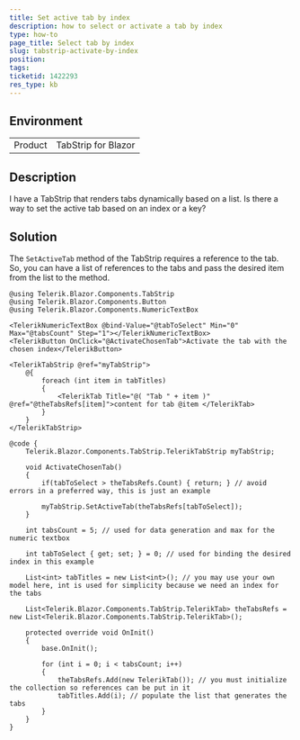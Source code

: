 ```yaml
---
title: Set active tab by index
description: how to select or activate a tab by index
type: how-to
page_title: Select tab by index
slug: tabstrip-activate-by-index
position: 
tags: 
ticketid: 1422293
res_type: kb
---
```


## Environment
<table>
    <tbody>
	    <tr>
	    	<td>Product</td>
	    	<td>TabStrip for Blazor</td>
	    </tr>
    </tbody>
</table>


## Description
I have a TabStrip that renders tabs dynamically based on a list. Is there a way to set the active tab based on an index or a key?

## Solution
The `SetActiveTab` method of the TabStrip requires a reference to the tab. So, you can have a list of references to the tabs and pass the desired item from the list to the method.

````CSHTML
@using Telerik.Blazor.Components.TabStrip
@using Telerik.Blazor.Components.Button
@using Telerik.Blazor.Components.NumericTextBox

<TelerikNumericTextBox @bind-Value="@tabToSelect" Min="0" Max="@tabsCount" Step="1"></TelerikNumericTextBox>
<TelerikButton OnClick="@ActivateChosenTab">Activate the tab with the chosen index</TelerikButton>

<TelerikTabStrip @ref="myTabStrip">
	@{
		foreach (int item in tabTitles)
		{
			<TelerikTab Title="@( "Tab " + item )" @ref="@theTabsRefs[item]">content for tab @item </TelerikTab>
		}
	}
</TelerikTabStrip>

@code {
	Telerik.Blazor.Components.TabStrip.TelerikTabStrip myTabStrip;

	void ActivateChosenTab()
	{
		if(tabToSelect > theTabsRefs.Count) { return; } // avoid errors in a preferred way, this is just an example
		
		myTabStrip.SetActiveTab(theTabsRefs[tabToSelect]);
	}

	int tabsCount = 5; // used for data generation and max for the numeric textbox

	int tabToSelect { get; set; } = 0; // used for binding the desired index in this example

	List<int> tabTitles = new List<int>(); // you may use your own model here, int is used for simplicity because we need an index for the tabs

	List<Telerik.Blazor.Components.TabStrip.TelerikTab> theTabsRefs = new List<Telerik.Blazor.Components.TabStrip.TelerikTab>();

	protected override void OnInit()
	{
		base.OnInit();

		for (int i = 0; i < tabsCount; i++)
		{
			theTabsRefs.Add(new TelerikTab()); // you must initialize the collection so references can be put in it
			tabTitles.Add(i); // populate the list that generates the tabs
		}
	}
}
````

